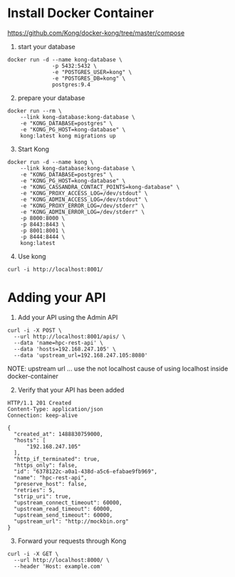 # Install Docker Container

https://github.com/Kong/docker-kong/tree/master/compose

1. start your database

```
docker run -d --name kong-database \
              -p 5432:5432 \
              -e "POSTGRES_USER=kong" \
              -e "POSTGRES_DB=kong" \
              postgres:9.4
```

2. prepare your database

```
docker run --rm \
    --link kong-database:kong-database \
    -e "KONG_DATABASE=postgres" \
    -e "KONG_PG_HOST=kong-database" \
    kong:latest kong migrations up
```

3. Start Kong

```
docker run -d --name kong \
    --link kong-database:kong-database \
    -e "KONG_DATABASE=postgres" \
    -e "KONG_PG_HOST=kong-database" \
    -e "KONG_CASSANDRA_CONTACT_POINTS=kong-database" \
    -e "KONG_PROXY_ACCESS_LOG=/dev/stdout" \
    -e "KONG_ADMIN_ACCESS_LOG=/dev/stdout" \
    -e "KONG_PROXY_ERROR_LOG=/dev/stderr" \
    -e "KONG_ADMIN_ERROR_LOG=/dev/stderr" \
    -p 8000:8000 \
    -p 8443:8443 \
    -p 8001:8001 \
    -p 8444:8444 \
    kong:latest
```

4. Use kong

```
curl -i http://localhost:8001/
```


# Adding your API

1. Add your API using the Admin API

```
curl -i -X POST \
  --url http://localhost:8001/apis/ \
  --data 'name=hpc-rest-api' \
  --data 'hosts=192.168.247.105' \
  --data 'upstream_url=192.168.247.105:8080'
```

NOTE:
upstream url ... use the not localhost cause of using localhost inside docker-container

2. Verify that your API has been added

```
HTTP/1.1 201 Created
Content-Type: application/json
Connection: keep-alive

{
  "created_at": 1488830759000,
  "hosts": [
      "192.168.247.105"
  ],
  "http_if_terminated": true,
  "https_only": false,
  "id": "6378122c-a0a1-438d-a5c6-efabae9fb969",
  "name": "hpc-rest-api",
  "preserve_host": false,
  "retries": 5,
  "strip_uri": true,
  "upstream_connect_timeout": 60000,
  "upstream_read_timeout": 60000,
  "upstream_send_timeout": 60000,
  "upstream_url": "http://mockbin.org"
}
```

3. Forward your requests through Kong

```
curl -i -X GET \
  --url http://localhost:8000/ \
  --header 'Host: example.com'
```
